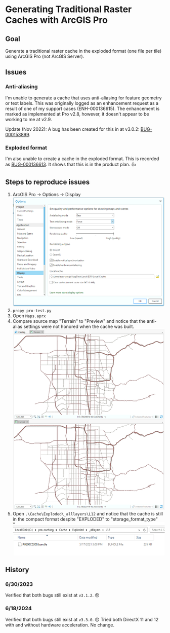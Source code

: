 # Generating Traditional Raster Caches with ArcGIS Pro

## Goal

Generate a traditional raster cache in the exploded format (one file per tile) using ArcGIS Pro (not ArcGIS Server).

## Issues

### Anti-aliasing

I'm unable to generate a cache that uses anti-aliasing for feature geometry or text labels. This was originally logged as an enhancement request as a result of one of my support cases (ENH-000136615). The enhancement is marked as implemented at Pro v2.8, however, it doesn't appear to be working to me at v2.9.

Update (Nov 2022): A bug has been created for this in at v3.0.2: [BUG-000153899](https://my.esri.com/#/support/bugs/BUG-000153899).

### Exploded format

I'm also unable to create a cache in the exploded format. This is recorded as [BUG-000136613](https://my.esri.com/#/support/bugs/BUG-000136613). It shows that this is in the product plan. 👍

## Steps to reproduce issues

1. ArcGIS Pro -> Options -> Display
   ![screenshot](options.png)
1. `propy pro-test.py`
1. Open `Maps.aprx`
1. Compare source map "Terrain" to "Preview" and notice that the anti-alias settings were not honored when the cache was built.
   ![screenshot](compare.png)
1. Open `.\Cache\Exploded\_alllayers\L12` and notice that the cache is still in the compact format despite "EXPLODED" to "storage_format_type"
   ![screenshot](bundle.png)

## History

### 6/30/2023

Verified that both bugs still exist at `v3.1.2`. 😞

### 6/18/2024

Verified that both bugs still exist at `v3.3.0`. 😞
Tried both DirectX 11 and 12 with and without hardware acceleration. No change.
